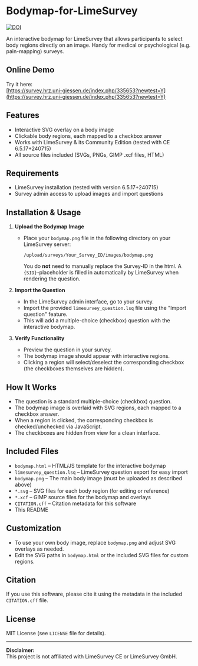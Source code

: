 # Bodymap-for-LimeSurvey
[![DOI](https://zenodo.org/badge/1003200779.svg)](https://doi.org/10.5281/zenodo.15678321)

An interactive bodymap for LimeSurvey that allows participants to select body regions directly on an image. Handy for medical or psychological (e.g. pain-mapping) surveys.

## Online Demo

Try it here:  
[https://survey.hrz.uni-giessen.de/index.php/335653?newtest=Y](https://survey.hrz.uni-giessen.de/index.php/335653?newtest=Y)

## Features

- Interactive SVG overlay on a body image
- Clickable body regions, each mapped to a checkbox answer
- Works with LimeSurvey & its Community Edition (tested with CE 6.5.17+240715)
- All source files included (SVGs, PNGs, GIMP .xcf files, HTML)

## Requirements

- LimeSurvey installation (tested with version 6.5.17+240715)
- Survey admin access to upload images and import questions

## Installation & Usage

1. **Upload the Bodymap Image**

   - Place your `bodymap.png` file in the following directory on your LimeSurvey server:
     ```
     /upload/surveys/Your_Survey_ID/images/bodymap.png
     ```
     You do **not** need to manually replace the Survey-ID in the html. A `{SID}`-placeholder is filled in automatically by LimeSurvey when rendering the question.

2. **Import the Question**

   - In the LimeSurvey admin interface, go to your survey.
   - Import the provided `limesurvey_question.lsq` file using the "Import question" feature.
   - This will add a multiple-choice (checkbox) question with the interactive bodymap.

3. **Verify Functionality**

   - Preview the question in your survey.
   - The bodymap image should appear with interactive regions.
   - Clicking a region will select/deselect the corresponding checkbox (the checkboxes themselves are hidden).

## How It Works

- The question is a standard multiple-choice (checkbox) question.
- The bodymap image is overlaid with SVG regions, each mapped to a checkbox answer.
- When a region is clicked, the corresponding checkbox is checked/unchecked via JavaScript.
- The checkboxes are hidden from view for a clean interface.

## Included Files

- `bodymap.html` – HTML/JS template for the interactive bodymap
- `limesurvey_question.lsq` – LimeSurvey question export for easy import
- `bodymap.png` – The main body image (must be uploaded as described above)
- `*.svg` – SVG files for each body region (for editing or reference)
- `*.xcf` – GIMP source files for the bodymap and overlays
- `CITATION.cff` – Citation metadata for this software
- This README

## Customization

- To use your own body image, replace `bodymap.png` and adjust SVG overlays as needed.
- Edit the SVG paths in `bodymap.html` or the included SVG files for custom regions.

## Citation

If you use this software, please cite it using the metadata in the included `CITATION.cff` file.

## License

MIT License (see `LICENSE` file for details).

---

**Disclaimer:**  
This project is not affiliated with LimeSurvey CE or LimeSurvey GmbH.

